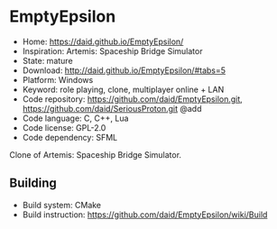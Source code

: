 # EmptyEpsilon

- Home: https://daid.github.io/EmptyEpsilon/
- Inspiration: Artemis: Spaceship Bridge Simulator
- State: mature
- Download: http://daid.github.io/EmptyEpsilon/#tabs=5
- Platform: Windows
- Keyword: role playing, clone, multiplayer online + LAN
- Code repository: https://github.com/daid/EmptyEpsilon.git, https://github.com/daid/SeriousProton.git @add
- Code language: C, C++, Lua
- Code license: GPL-2.0
- Code dependency: SFML

Clone of Artemis: Spaceship Bridge Simulator.

## Building

- Build system: CMake
- Build instruction: https://github.com/daid/EmptyEpsilon/wiki/Build
